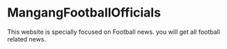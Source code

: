 # MangangFootballOfficials
This  website is specially focused on Football news. you will get all football related news.
